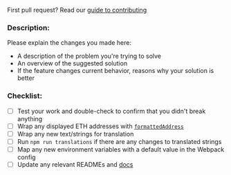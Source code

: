 First pull request? Read our [guide to contributing](http://docs.originprotocol.com/#contributing)

### Description:

Please explain the changes you made here:

- A description of the problem you're trying to solve
- An overview of the suggested solution
- If the feature changes current behavior, reasons why your solution is better

### Checklist:

- [ ] Test your work and double-check to confirm that you didn't break anything
- [ ] Wrap any displayed ETH addresses with [`formattedAddress`](https://github.com/OriginProtocol/origin/blob/master/origin-dapp/src/utils/user.js#L15-L17)
- [ ] Wrap any new text/strings for translation
- [ ] Run `npm run translations` if there are any changes to translated strings
- [ ] Map any new environment variables with a default value in the Webpack config
- [ ] Update any relevant READMEs and [docs](https://github.com/OriginProtocol/origin/tree/master/origin-docs)
